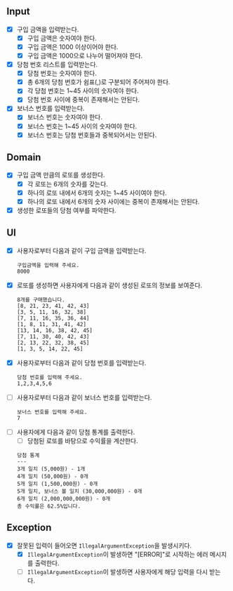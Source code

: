 ## Input
- [x] 구입 금액을 입력받는다.
  - [x] 구입 금액은 숫자여야 한다.
  - [x] 구입 금액은 1000 이상이어야 한다.
  - [x] 구입 금액은 1000으로 나누어 떨어져야 한다.
- [x] 당첨 번호 리스트를 입력받는다.
  - [x] 당첨 번호는 숫자여야 한다.
  - [x] 총 6개의 당첨 번호가 쉼표(,)로 구분되어 주어져야 한다.
  - [x] 각 당첨 번호는 1~45 사이의 숫자여야 한다.
  - [x] 당첨 번호 사이에 중복이 존재해서는 안된다.
- [x] 보너스 번호를 입력받는다.
  - [x] 보너스 번호는 숫자여야 한다.
  - [x] 보너스 번호는 1~45 사이의 숫자여야 한다.
  - [x] 보너스 번호는 당첨 번호들과 중복되어서는 안된다.

## Domain
- [x] 구입 금액 만큼의 로또를 생성한다.
  - [x] 각 로또는 6개의 숫자를 갖는다.
  - [x] 하나의 로또 내에서 6개의 숫자는 1~45 사이여야 한다.
  - [x] 하나의 로또 내에서 6개의 숫자 사이에는 중복이 존재해서는 안된다.
- [x] 생성한 로또들의 당첨 여부를 파악한다.

## UI
- [x] 사용자로부터 다음과 같이 구입 금액을 입력받는다.
  ```
  구입금액을 입력해 주세요.
  8000
  ```
- [x] 로또를 생성하면 사용자에게 다음과 같이 생성된 로또의 정보를 보여준다.
  ```
  8개를 구매했습니다.
  [8, 21, 23, 41, 42, 43]
  [3, 5, 11, 16, 32, 38]
  [7, 11, 16, 35, 36, 44]
  [1, 8, 11, 31, 41, 42]
  [13, 14, 16, 38, 42, 45]
  [7, 11, 30, 40, 42, 43]
  [2, 13, 22, 32, 38, 45]
  [1, 3, 5, 14, 22, 45]
  ```
- [x] 사용자로부터 다음과 같이 당첨 번호를 입력받는다.
  ```
  당첨 번호를 입력해 주세요.
  1,2,3,4,5,6
  ```
- [ ] 사용자로부터 다음과 같이 보너스 번호를 입력받는다.
  ```
  보너스 번호를 입력해 주세요.
  7
  ```
- [ ] 사용자에게 다음과 같이 당첨 통계를 출력한다.
  - [ ] 당첨된 로또를 바탕으로 수익률을 계산한다. 
  ```
  당첨 통계
  ---
  3개 일치 (5,000원) - 1개
  4개 일치 (50,000원) - 0개
  5개 일치 (1,500,000원) - 0개
  5개 일치, 보너스 볼 일치 (30,000,000원) - 0개
  6개 일치 (2,000,000,000원) - 0개
  총 수익률은 62.5%입니다.
  ```

## Exception
- [x] 잘못된 입력이 들어오면 `IllegalArgumentException`을 발생시키다.
  - [x] `IllegalArgumentException`이 발생하면 "[ERROR]"로 시작하는 에러 메시지를 출력한다.
  - [ ] `IllegalArgumentException`이 발생하면 사용자에게 해당 입력을 다시 받는다.